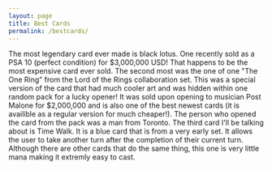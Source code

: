 ```yaml
---
layout: page
title: Best Cards
permalink: /bestcards/
---
```


The most legendary card ever made is black lotus. One recently sold as a PSA 10 (perfect condition) for $3,000,000 USD! That happens to be the most
expensive card ever sold. The second most was the one of one "The One Ring" from the Lord of the Rings collaboration set. This was a special version of the card that had much cooler art and was hidden within one random pack for a lucky opener! It was sold upon opening to musician Post
Malone for $2,000,000 and is also one of the best newest cards (it is availible as a regular version for much cheaper!). The person who opened the card from the pack was a man from Toronto. The third card I'll be talking about is Time Walk. It is a blue card that is from a very early set. It allows the user to take another turn after the completion of their current turn. Although there are other cards that do the same thing, this one 
is very little mana making it extremly easy to cast. 